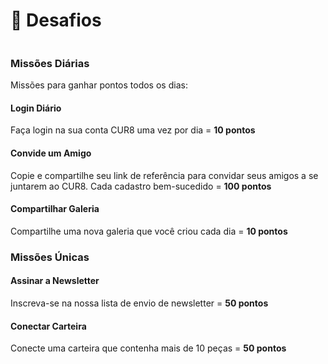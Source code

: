 # 🥇 Desafios

<figure><img src="../../.gitbook/assets/Screenshot 2025-03-23 at 11.00.50.png" alt=""><figcaption></figcaption></figure>

### Missões Diárias

Missões para ganhar pontos todos os dias:

#### Login Diário

Faça login na sua conta CUR8 uma vez por dia = **10 pontos**

#### Convide um Amigo

Copie e compartilhe seu link de referência para convidar seus amigos a se juntarem ao CUR8. Cada cadastro bem-sucedido = **100 pontos**

#### Compartilhar Galeria

Compartilhe uma nova galeria que você criou cada dia = **10 pontos**

### Missões Únicas

#### Assinar a Newsletter

Inscreva-se na nossa lista de envio de newsletter = **50 pontos**&#x20;

#### Conectar Carteira

Conecte uma carteira que contenha mais de 10 peças = **50 pontos**